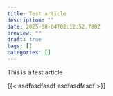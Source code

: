 ```yaml
---
title: Test article
description: ""
date: 2025-08-04T02:12:52.780Z
preview: ""
draft: true
tags: []
categories: []
---
```


This is a test article

{{< asdfasdfasdf asdfasdfasdf >}}